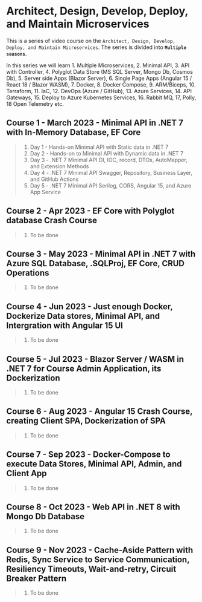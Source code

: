 # Architect, Design, Develop, Deploy, and Maintain Microservices

This is a series of video course on the `Architect, Design, Develop, Deploy, and Maintain Microservices`. The series is divided into **`Multiple seasons`**.

In this series we will learn 1. Multiple Microservices, 2. Minimal API, 3. API with Controller, 4. Polyglot Data Store (MS SQL Server, Mongo Db, Cosmos Db), 5. Server side Apps (Blazor Server), 6. Single Page Apps (Angular 15 / React 18 / Blazor WASM), 7. Docker, 8. Docker Compose, 9. ARM/Biceps, 10. Terraform, 11. IaC, 12. DevOps (Azure / GitHub), 13. Azure Services, 14. API Gateways, 15. Deploy to Azure Kubernetes Services, 16. Rabbit MQ, 17, Polly, 18 Open Telemetry etc.


## Course 1 - March 2023 - Minimal API in .NET 7 with In-Memory Database, EF Core
> 1. Day 1 - Hands-on Minimal API with Static data in .NET 7
> 1. Day 2 - Hands-on to Minimal API with Dynamic data in .NET 7
> 1. Day 3 - .NET 7 Minimal API DI, IOC, record, DTOs, AutoMapper, and Extension Methods
> 1. Day 4 - .NET 7 Minimal API Swagger, Repository, Business Layer, and GitHub Actions
> 1. Day 5 - .NET 7 Minimal API Serilog, CORS, Angular 15, and Azure App Service

## Course 2 - Apr 2023 - EF Core with Polyglot database Crash Course
> 1. To be done

## Course 3 - May 2023 - Minimal API in .NET 7 with Azure SQL Database, .SQLProj, EF Core, CRUD Operations
> 1. To be done

## Course 4 - Jun 2023 - Just enough Docker, Dockerize Data stores, Minimal API, and Intergration with Angular 15 UI
> 1. To be done

## Course 5 - Jul 2023 - Blazor Server / WASM in .NET 7 for Course Admin Application, its Dockerization
> 1. To be done

## Course 6 - Aug 2023 - Angular 15 Crash Course, creating Client SPA, Dockerization of SPA
> 1. To be done

## Course 7 - Sep 2023 - Docker-Compose to execute Data Stores, Minimal API, Admin, and Client App
> 1. To be done

## Course 8 - Oct 2023 - Web API in .NET 8 with Mongo Db Database
> 1. To be done

## Course 9 - Nov 2023 - Cache-Aside Pattern with Redis, Sync Service to Service Communication, Resiliency Timeouts, Wait-and-retry, Circuit Breaker Pattern
> 1. To be done

<!--

**Here are some ideas to get you started:**

🙋‍♀️ A short introduction - what is your organization all about?
🌈 Contribution guidelines - how can the community get involved?
👩‍💻 Useful resources - where can the community find your docs? Is there anything else the community should know?
🍿 Fun facts - what does your team eat for breakfast?
🧙 Remember, you can do mighty things with the power of [Markdown](https://docs.github.com/github/writing-on-github/getting-started-with-writing-and-formatting-on-github/basic-writing-and-formatting-syntax)
-->
